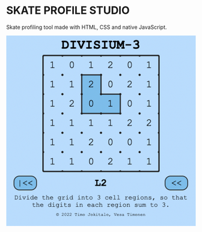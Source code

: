 # SKATE PROFILE STUDIO

Skate profiling tool made with HTML, CSS and native JavaScript.

<img src="images/capture.png" alt="Example" />

